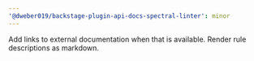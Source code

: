 ```yaml
---
'@dweber019/backstage-plugin-api-docs-spectral-linter': minor
---
```


Add links to external documentation when that is available. Render rule descriptions as markdown.
